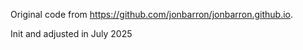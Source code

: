 Original code from https://github.com/jonbarron/jonbarron.github.io.

Init and adjusted in July 2025
